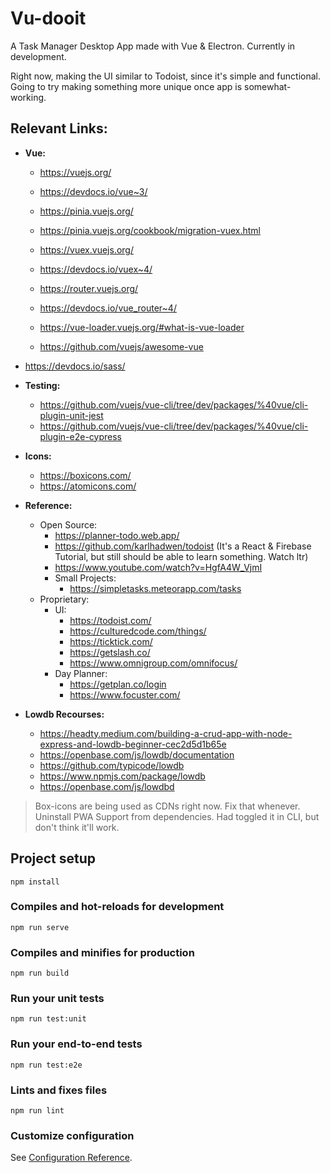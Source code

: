 # Vu-dooit
A Task Manager Desktop App made with Vue & Electron. Currently in development.

Right now, making the UI similar to Todoist, since it's simple and functional. Going to try making something more unique once app is somewhat-working.

## Relevant Links:
+ **Vue:**
  + https://vuejs.org/
  + https://devdocs.io/vue~3/

  + https://pinia.vuejs.org/
  + https://pinia.vuejs.org/cookbook/migration-vuex.html
  + https://vuex.vuejs.org/
  + https://devdocs.io/vuex~4/

  + https://router.vuejs.org/
  + https://devdocs.io/vue_router~4/

  + https://vue-loader.vuejs.org/#what-is-vue-loader
  + https://github.com/vuejs/awesome-vue

+ https://devdocs.io/sass/

+ **Testing:**
  + https://github.com/vuejs/vue-cli/tree/dev/packages/%40vue/cli-plugin-unit-jest
  + https://github.com/vuejs/vue-cli/tree/dev/packages/%40vue/cli-plugin-e2e-cypress

+ **Icons:**
  + https://boxicons.com/
  + https://atomicons.com/

+ **Reference:**
  + Open Source:
    + https://planner-todo.web.app/
    + https://github.com/karlhadwen/todoist (It's a React & Firebase Tutorial, but still should be able to learn something. Watch ltr)
    + https://www.youtube.com/watch?v=HgfA4W_VjmI
    + Small Projects:
      + https://simpletasks.meteorapp.com/tasks
  + Proprietary:
    + UI:
      + https://todoist.com/
      + https://culturedcode.com/things/
      + https://ticktick.com/
      + https://getslash.co/
      + https://www.omnigroup.com/omnifocus/
    + Day Planner:
      + https://getplan.co/login
      + https://www.focuster.com/

+ **Lowdb Recourses:**
  + https://headty.medium.com/building-a-crud-app-with-node-express-and-lowdb-beginner-cec2d5d1b65e
  + https://openbase.com/js/lowdb/documentation
  + https://github.com/typicode/lowdb
  + https://www.npmjs.com/package/lowdb
  + https://openbase.com/js/lowdbd


> Box-icons are being used as CDNs right now. Fix that whenever.
> Uninstall PWA Support from dependencies. Had toggled it in CLI, but don't think it'll work.

## Project setup
```
npm install
```

### Compiles and hot-reloads for development
```
npm run serve
```

### Compiles and minifies for production
```
npm run build
```

### Run your unit tests
```
npm run test:unit
```

### Run your end-to-end tests
```
npm run test:e2e
```

### Lints and fixes files
```
npm run lint
```

### Customize configuration
See [Configuration Reference](https://cli.vuejs.org/config/).
